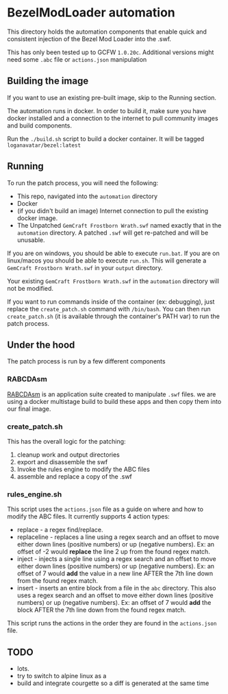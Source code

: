 # BezelModLoader automation

This directory holds the automation components that enable quick and consistent injection of the Bezel Mod Loader into the .swf.

This has only been tested up to GCFW `1.0.20c`.  Additional versions might need some `.abc` file or `actions.json` manipulation

## Building the image

If you want to use an existing pre-built image, skip to the Running section.

The automation runs in docker. In order to build it, make sure you have docker installed and a connection to the internet to pull community images and build components.

Run the `./build.sh` script to build a docker container.  It will be tagged `loganavatar/bezel:latest`

## Running

To run the patch process, you will need the following:
- This repo, navigated into the `automation` directory
- Docker
- (if you didn't build an image) Internet connection to pull the existing docker image.
- The Unpatched `GemCraft Frostborn Wrath.swf` named exactly that in the `automation` directory. A patched `.swf` will get re-patched and will be unusable.

If you are on windows, you should be able to execute `run.bat`. If you are on linux/macos you should be able to execute `run.sh`. This will generate a `GemCraft Frostborn Wrath.swf` in your `output` directory.

Your existing `GemCraft Frostborn Wrath.swf` in the `automation` directory will not be modified.

If you want to run commands inside of the container (ex: debugging), just replace the `create_patch.sh` command with `/bin/bash`. You can then run `create_patch.sh` (it is available through the container's PATH var) to run the patch process.

## Under the hood

The patch process is run by a few different components

### RABCDAsm

[RABCDAsm](https://github.com/CyberShadow/RABCDAsm) is an application suite created to manipulate `.swf` files. we are using a docker multistage build to build these apps and then copy them into our final image.

### create_patch.sh

This has the overall logic for the patching:
1. cleanup work and output directories
1. export and disassemble the swf
1. Invoke the rules engine to modify the ABC files
1. assemble and replace a copy of the .swf

### rules_engine.sh

This script uses the `actions.json` file as a guide on where and how to modify the ABC files. It currently supports 4 action types:
- replace - a regex find/replace.
- replaceline - replaces a line using a regex search and an offset to move either down lines (positive numbers) or up (negative numbers). Ex: an offset of -2 would **replace** the line 2 up from the found regex match.
- inject - injects a single line using a regex search and an offset to move either down lines (positive numbers) or up (negative numbers). Ex: an offset of 7 would **add** the value in a new line AFTER the 7th line down from the found regex match.
- insert - inserts an entire block from a file in the `abc` directory. This also uses a regex search and an offset to move either down lines (positive numbers) or up (negative numbers). Ex: an offset of 7 would **add** the block AFTER the 7th line down from the found regex match.

This script runs the actions in the order they are found in the `actions.json` file.

## TODO

- lots.
- try to switch to alpine linux as a
- build and integrate courgette so a diff is generated at the same time
